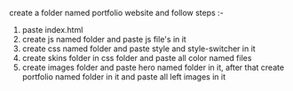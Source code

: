 create a folder named portfolio website and follow steps :- 
  1. paste index.html
  2. create js named folder and paste js file's in it 
  3. create css named folder and paste style and style-switcher in it 
  4. create skins folder in css folder and paste all color named files
  5. create images folder and paste hero named folder in it, after that create portfolio named folder in it and paste all left images in it
